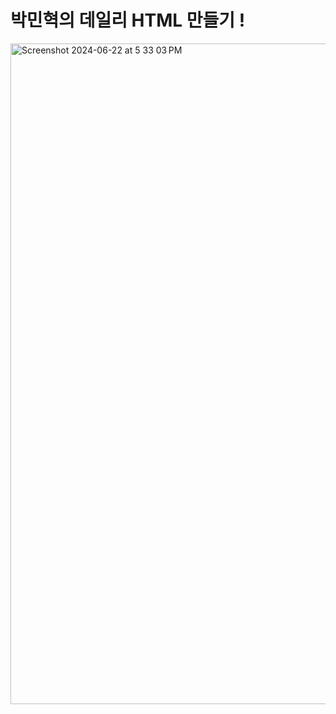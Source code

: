 # 박민혁의 데일리 HTML 만들기 !

<img width="1057" alt="Screenshot 2024-06-22 at 5 33 03 PM" src="https://github.com/minhyeok0312/MH_daily/assets/152257964/d6bb7390-ada1-4f35-93de-67725b2389fd">
